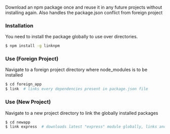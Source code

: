 Download an npm package once and reuse it in any future projects without installing again.
Also handles the package.json conflict from foreign project

### Installation

You need to install the package globally to use over directories.

```sh
$ npm install -g linknpm
```

### Use (Foreign Project)

Navigate to a foreign project directory where node_modules is to be installed

```sh
$ cd foreign_app
$ link  # links every dependencies present in package.json file
```

### Use (New Project)

Navigate to a new project directory to link the globally installed packages

```sh
$ cd newapp
$ link express  # downloads latest "express" module globally, links and updates package.json file
```
